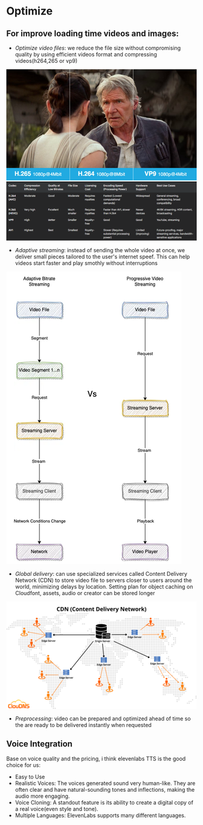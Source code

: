 # Optimize
## For improve loading time videos and images:
- _Optimize video files_:
    we reduce the file size without compromising quality by using efficient videos format and compressing videos(h264,265 or vp9)

![Model](https://github.com/vuanhlevis/Optimize/blob/main/assets/h264_vp9.jpg)
![Model](https://github.com/vuanhlevis/Optimize/blob/main/assets/h264_h265_vp9_av1.png)
- _Adaptive streaming_:
    instead of sending the whole video at once, we deliver small pieces tailored to the user's internet speef. This can help videos start faster and play smothly without interruptions

 ![Model](https://github.com/vuanhlevis/Optimize/blob/main/assets/file_chunk.png) 
 
- _Global delivery_: can use specialized services called Content Delivery Network (CDN) to store video file to servers closer to users around the world, minimizing delays by location. Setting plan for object caching on Cloudfont, assets, audio or creator can be stored longer

 ![Model](https://github.com/vuanhlevis/Optimize/blob/main/assets/CDN.png) 

- _Preprocessing_: video can be prepared and optimized ahead of time so the are ready to be delivered instantly when requested


## Voice Integration
Base on voice quality and the pricing, i think elevenlabs TTS is the good choice for us:
- Easy to Use
- Realistic Voices: The voices generated sound very human-like. They are often clear and have natural-sounding tones and inflections, making the audio more engaging.
- Voice Cloning: A standout feature is its ability to create a digital copy of a real voice(even style and tone).
- Multiple Languages: ElevenLabs supports many different languages.

